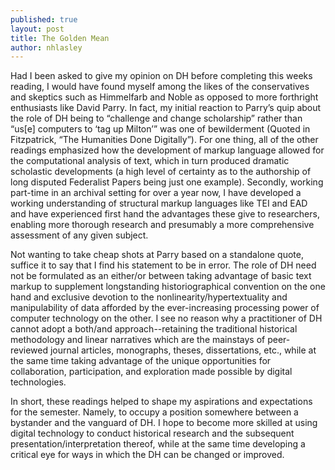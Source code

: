 ```yaml
---
published: true
layout: post
title: The Golden Mean
author: nhlasley
---
```


Had I been asked to give my opinion on DH before completing this weeks reading, I would have found myself among the likes of the conservatives and skeptics such as Himmelfarb and Noble as opposed to more forthright enthusiasts like David Parry.  In fact, my initial reaction to Parry’s quip about the role of DH being to “challenge and change scholarship” rather than “us[e] computers to ‘tag up Milton’” was one of bewilderment (Quoted in Fitzpatrick, “The Humanities Done Digitally”).  For one thing, all of the other readings emphasized how the development of markup language allowed for the computational analysis of text, which in turn produced dramatic scholastic developments (a high level of certainty as to the authorship of long disputed Federalist Papers being just one example). Secondly, working part-time in an archival setting for over a year now, I have developed a working understanding of structural markup languages like TEI and EAD and have experienced first hand the advantages these give to researchers, enabling more thorough research and presumably a more comprehensive assessment of any given subject.  

Not wanting to take cheap shots at Parry based on a standalone quote, suffice it to say that I find his statement to be in error.  The role of DH need not be formulated as an either/or between taking advantage of basic text markup to supplement longstanding historiographical convention on the one hand and exclusive devotion to the nonlinearity/hypertextuality and manipulability of data afforded by the ever-increasing processing power of computer technology on the other.  I see no reason why a practitioner of DH cannot adopt a both/and approach--retaining the traditional historical methodology and linear narratives which are the mainstays of peer-reviewed journal articles, monographs, theses, dissertations, etc., while at the same time taking advantage of the unique opportunities for collaboration, participation, and exploration made possible by digital technologies.

In short, these readings helped to shape my aspirations and expectations for the semester.  Namely, to occupy a position somewhere between a bystander and the vanguard of DH. I hope to become more skilled at using digital technology to conduct historical research and the subsequent presentation/interpretation thereof, while at the same time developing a critical eye for ways in which the DH can be changed or improved.

